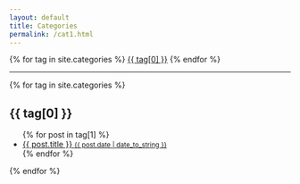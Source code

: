 ```yaml
---
layout: default
title: Categories
permalink: /cat1.html
---
```


<div class="tags-expo">
  <div class="tags-expo-list">
    {% for tag in site.categories %}
    <a href="#{{ tag[0] | slugify }}" class="post-tag">{{ tag[0] }}</a>
    {% endfor %}
  </div>
  <hr/>
  <div class="tags-expo-section">
    {% for tag in site.categories %}
    <h2 id="{{ tag[0] | slugify }}">{{ tag[0] }}</h2>
    <ul class="tags-expo-posts">
      {% for post in tag[1] %}
        <a class="post-title" href="{{ site.baseurl }}{{ post.url }}">
      <li>
        {{ post.title }}
      <small class="post-date">{{ post.date | date_to_string }}</small>
      </li>
      </a>
      {% endfor %}
    </ul>
    {% endfor %}
  </div>
</div>
